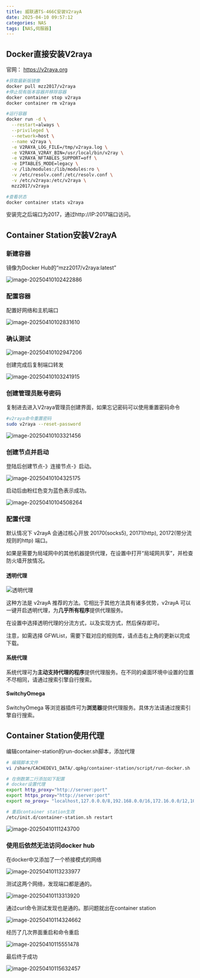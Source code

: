 ```yaml
---
title: 威联通TS-466C安装V2rayA
date: 2025-04-10 09:57:12
categories: NAS
tags: [NAS,伺服器]
---
```


## Docker直接安装V2raya

官网： https://v2raya.org

```bash
#获取最新版镜像
docker pull mzz2017/v2raya
#停止现有版本容器并移除容器
docker container stop v2raya
docker container rm v2raya

#运行容器
docker run -d \
  --restart=always \
  --privileged \
  --network=host \
  --name v2raya \
  -e V2RAYA_LOG_FILE=/tmp/v2raya.log \
  -e V2RAYA_V2RAY_BIN=/usr/local/bin/v2ray \
  -e V2RAYA_NFTABLES_SUPPORT=off \
  -e IPTABLES_MODE=legacy \
  -v /lib/modules:/lib/modules:ro \
  -v /etc/resolv.conf:/etc/resolv.conf \
  -v /etc/v2raya:/etc/v2raya \
  mzz2017/v2raya

#查看状态
docker container stats v2raya
```

安装完之后端口为2017，通过http://IP:2017端口访问。

## Container Station安装V2rayA

### 新建容器

镜像为Docker Hub的“mzz2017/v2raya:latest”

![image-20250410102422886](./威联通TS-466C安装V2rayA/image-20250410102422886.png)

### 配置容器

配置好网络和主机端口

![image-20250410102831610](./威联通TS-466C安装V2rayA/image-20250410102831610.png)

### 确认测试

![image-20250410102947206](./威联通TS-466C安装V2rayA/image-20250410102947206.png)

创建完成后复制端口转发

![image-20250410103241915](./威联通TS-466C安装V2rayA/image-20250410103241915.png)

### 创建管理员账号密码

复制进去进入V2raya管理员创建界面，如果忘记密码可以使用重置密码命令

```bash
#v2raya命令重置密码
sudo v2raya --reset-password
```

![image-20250410103321456](./威联通TS-466C安装V2rayA/image-20250410103321456.png)

### 创建节点并启动

登陆后创建节点-》连接节点-》启动。

![image-20250410104325175](./威联通TS-466C安装V2rayA/image-20250410104325175.png)

启动后由粉红色变为蓝色表示成功。

![image-20250410104508264](./威联通TS-466C安装V2rayA/image-20250410104508264.png)

### 配置代理

默认情况下 v2rayA 会通过核心开放 20170(socks5), 20171(http), 20172(带分流规则的http) 端口。

如果是需要为局域网中的其他机器提供代理，在设置中打开“局域网共享”，并检查防火墙开放情况。

#### 透明代理

![透明代理](./威联通TS-466C安装V2rayA/tproxy.png)

这种方法是 v2rayA 推荐的方法。它相比于其他方法具有诸多优势，v2rayA 可以一键开启透明代理，为**几乎所有程序**提供代理服务。

在设置中选择透明代理的分流方式，以及实现方式，然后保存即可。

注意，如需选择 GFWList，需要下载对应的规则库，请点击右上角的更新以完成下载。

#### 系统代理

系统代理可为**主动支持代理的程序**提供代理服务。在不同的桌面环境中设置的位置不尽相同，请通过搜索引擎自行搜索。

#### SwitchyOmega

SwitchyOmega 等浏览器插件可为**浏览器**提供代理服务。具体方法请通过搜索引擎自行搜索。

## Container Station使用代理

编辑container-station的run-docker.sh脚本，添加代理

```bash
# 编辑脚本文件
vi /share/CACHEDEV1_DATA/.qpkg/container-station/script/run-docker.sh

# 在倒数第二行添加如下配置
# docker设置代理
export http_proxy="http://server:port"
export https_proxy="http://server:port"
export no_proxy= "localhost,127.0.0.0/8,192.168.0.0/16,172.16.0.0/12,10.0.0.0/8"

# 重启container station生效
/etc/init.d/container-station.sh restart
```

![image-20250410111243700](./威联通TS-466C安装V2rayA/image-20250410111243700.png)

### 使用后依然无法访问docker hub

在docker中又添加了一个桥接模式的网络

![image-20250410113233977](./威联通TS-466C安装V2rayA/image-20250410113233977.png)

测试这两个网络，发现端口都是通的。

![image-20250410113313920](./威联通TS-466C安装V2rayA/image-20250410113313920.png)

通过curl命令测试发现也是通的。那问题就出在container station

![image-20250410114324662](./威联通TS-466C安装V2rayA/image-20250410114324662.png)

经历了几次界面重启和命令重启

![image-20250410115551478](./威联通TS-466C安装V2rayA/image-20250410115551478.png)

最后终于成功

![image-20250410115632457](./威联通TS-466C安装V2rayA/image-20250410115632457.png)
